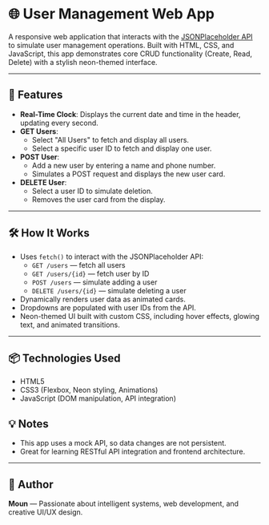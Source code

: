 # 🌐 User Management Web App

A responsive web application that interacts with the [JSONPlaceholder API](https://jsonplaceholder.typicode.com/) to simulate user management operations. Built with HTML, CSS, and JavaScript, this app demonstrates core CRUD functionality (Create, Read, Delete) with a stylish neon-themed interface.

---

## 🚀 Features

- **Real-Time Clock**: Displays the current date and time in the header, updating every second.
- **GET Users**:
  - Select "All Users" to fetch and display all users.
  - Select a specific user ID to fetch and display one user.
- **POST User**:
  - Add a new user by entering a name and phone number.
  - Simulates a POST request and displays the new user card.
- **DELETE User**:
  - Select a user ID to simulate deletion.
  - Removes the user card from the display.

---

## 🛠️ How It Works

- Uses `fetch()` to interact with the JSONPlaceholder API:
  - `GET /users` — fetch all users
  - `GET /users/{id}` — fetch user by ID
  - `POST /users` — simulate adding a user
  - `DELETE /users/{id}` — simulate deleting a user
- Dynamically renders user data as animated cards.
- Dropdowns are populated with user IDs from the API.
- Neon-themed UI built with custom CSS, including hover effects, glowing text, and animated transitions.

---

## 📦 Technologies Used

- HTML5
- CSS3 (Flexbox, Neon styling, Animations)
- JavaScript (DOM manipulation, API integration)

## 💡 Notes

- This app uses a mock API, so data changes are not persistent.
- Great for learning RESTful API integration and frontend architecture.

---

## 🙌 Author

**Moun** — Passionate about intelligent systems, web development, and creative UI/UX design.
